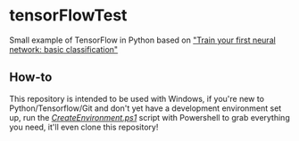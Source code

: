 # tensorFlowTest

Small example of TensorFlow in Python based on ["Train your first neural network: basic classification"](https://www.tensorflow.org/tutorials/keras/basic_classification)

## How-to

This repository is intended to be used with Windows, if you're new to Python/Tensorflow/Git and don't yet have a development environment set up,
run the [*CreateEnvironment.ps1*](https://github.com/soda3x/tensorFlowTest/blob/master/CreateEnvironment.ps1) script with Powershell to grab everything you need, it'll even clone this repository!